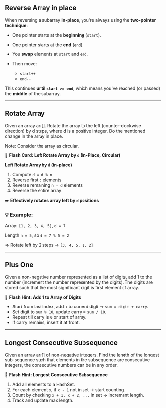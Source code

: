 ## Reverse Array in place
When reversing a subarray **in-place**, you're always using the **two-pointer technique**:

* One pointer starts at the **beginning** (`start`).
* One pointer starts at the **end** (`end`).
* You **swap** elements at `start` and `end`.
* Then move:

  * `start++`
  * `end--`

This continues **until `start >= end`**, which means you've reached (or passed) the **middle** of the subarray.

---

## Rotate Array
Given an array arr[]. Rotate the array to the left (counter-clockwise direction) by d steps, where d is a positive integer. 
Do the mentioned change in the array in place.

Note: Consider the array as circular.

🧠 **Flash Card: Left Rotate Array by `d` (In-Place, Circular)**

**Left Rotate Array by `d` (in-place)**

1. Compute `d = d % n`
2. Reverse first `d` elements
3. Reverse remaining `n - d` elements
4. Reverse the entire array

➡️ **Effectively rotates array left by `d` positions**

### 💡 Example:

Array: `[1, 2, 3, 4, 5]`, `d = 7`

Length `n = 5`, so `d = 7 % 5 = 2`

\=> Rotate left by 2 steps → `[3, 4, 5, 1, 2]`

---

## Plus One
Given a non-negative number represented as a list of digits, add 1 to the number (increment the number represented by the digits). The digits are stored such that the most significant digit is first element of array.

🔹 **Flash Hint: Add 1 to Array of Digits**

* Start from last index, add `1` to current digit → `sum = digit + carry`.
* Set digit to `sum % 10`, update carry = `sum / 10`.
* Repeat till carry is `0` or start of array.
* If carry remains, insert it at front.

---

## Longest Consecutive Subsequence
Given an array arr[] of non-negative integers. Find the length of the longest sub-sequence such that elements in the subsequence are consecutive integers, the consecutive numbers can be in any order.


🔹 **Flash Hint: Longest Consecutive Subsequence**

1. Add all elements to a HashSet.
2. For each element `x`, if `x - 1` not in set → start counting.
3. Count by checking `x + 1, x + 2, ...` in set → increment length.
4. Track and update max length.





